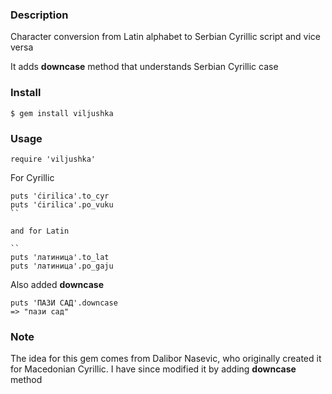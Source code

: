 ### Description

Character conversion from Latin alphabet to Serbian Cyrillic script
and vice versa

It adds **downcase** method that understands Serbian Cyrillic case


### Install

```
$ gem install viljushka
```

### Usage

```
require 'viljushka'
```

For Cyrillic


```
puts 'ćirilica'.to_cyr
puts 'ćirilica'.po_vuku
``

and for Latin

``
puts 'латиница'.to_lat
puts 'латиница'.po_gaju
```

Also added **downcase**

```
puts 'ПАЗИ САД'.downcase
=> "пази сад"
```

### Note

The idea for this gem comes from Dalibor Nasevic, who originally
created it for Macedonian Cyrillic. I have since modified it by
adding **downcase** method
